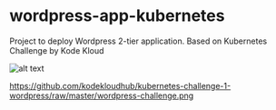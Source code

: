 # wordpress-app-kubernetes

Project to deploy Wordpress 2-tier application. Based on Kubernetes Challenge by Kode Kloud

![alt text](https://github.com/ismailmakhlouf/wordpress-app-kubernetes/blob/master/wordpress-challenge.png)

https://github.com/kodekloudhub/kubernetes-challenge-1-wordpress/raw/master/wordpress-challenge.png
